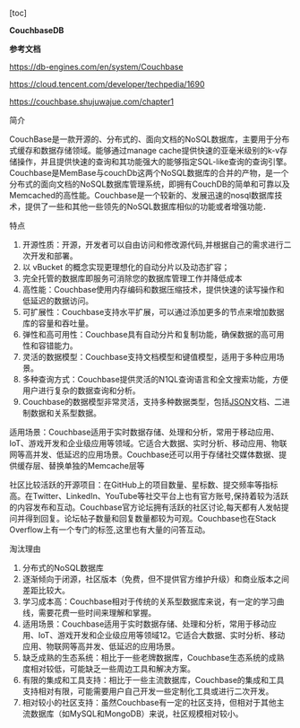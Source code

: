 [toc]

**CouchbaseDB**





**参考文档**

https://db-engines.com/en/system/Couchbase

https://cloud.tencent.com/developer/techpedia/1690

https://couchbase.shujuwajue.com/chapter1





简介

CouchBase是一款开源的、分布式的、面向文档的NoSQL数据库，主要用于分布式缓存和数据存储领域。能够通过manage cache提供快速的亚毫米级别的k-v存储操作，并且提供快速的查询和其功能强大的能够指定SQL-like查询的查询引擎。Couchbase是MemBase与couchDb这两个NoSQL数据库的合并的产物，是一个分布式的面向文档的NoSQL数据库管理系统，即拥有CouchDB的简单和可靠以及Memcached的高性能。Couchbase是一个较新的、发展迅速的nosql数据库技术，提供了一些和其他一些领先的NoSQL数据库相似的功能或者增强功能．





特点



1. 开源性质：开源，开发者可以自由访问和修改源代码,并根据自己的需求进行二次开发和部署。
2. 以 vBucket 的概念实现更理想化的自动分片以及动态扩容；
3. 完全托管的数据库即服务可消除您的数据库管理工作并降低成本
4. 高性能：Couchbase使用内存编码和数据压缩技术，提供快速的读写操作和低延迟的数据访问。
5. 可扩展性：Couchbase支持水平扩展，可以通过添加更多的节点来增加数据库的容量和吞吐量。
6. 弹性和高可用性：Couchbase具有自动分片和复制功能，确保数据的高可用性和容错能力。
7. 灵活的数据模型：Couchbase支持文档模型和键值模型，适用于多种应用场景。
8. 多种查询方式：Couchbase提供灵活的N1QL查询语言和全文搜索功能，方便用户进行复杂的数据查询和分析。
9. Couchbase的数据模型非常灵活，支持多种数据类型，包括[JSON](https://cloud.tencent.com/developer/techpedia/1569)文档、二进制数据和关系型数据。



适用场景：Couchbase适用于实时数据存储、处理和分析，常用于移动应用、IoT、游戏开发和企业级应用等领域。它适合大数据、实时分析、移动应用、物联网等高并发、低延迟的应用场景。Couchbase还可以用于存储社交媒体数据、提供缓存层、替换单独的Memcache层等



社区比较活跃的开源项目：在GitHub上的项目数量、星标数、提交频率等指标高。在Twitter、LinkedIn、YouTube等社交平台上也有官方账号,保持着较为活跃的内容发布和互动。Couchbase官方论坛拥有活跃的社区讨论,每天都有人发帖提问并得到回复。论坛帖子数量和回复数量都较为可观。Couchbase也在Stack Overflow上有一个专门的标签,这里也有大量的问答互动。



淘汰理由

1. 分布式的NoSQL数据库
2. 逐渐倾向于闭源，社区版本（免费，但不提供官方维护升级）和商业版本之间差距比较大。
3. 学习成本高：Couchbase相对于传统的关系型数据库来说，有一定的学习曲线，需要花费一些时间来理解和掌握。
4. 适用场景：Couchbase适用于实时数据存储、处理和分析，常用于移动应用、IoT、游戏开发和企业级应用等领域12。它适合大数据、实时分析、移动应用、物联网等高并发、低延迟的应用场景。
5. 缺乏成熟的生态系统：相比于一些老牌数据库，Couchbase生态系统的成熟度相对较低，可能缺乏一些周边工具和解决方案。
6. 有限的集成和工具支持：相比于一些主流数据库，Couchbase的集成和工具支持相对有限，可能需要用户自己开发一些定制化工具或进行二次开发。
7. 相对较小的社区支持：虽然Couchbase有一定的社区支持，但相对于其他主流数据库（如MySQL和MongoDB）来说，社区规模相对较小。